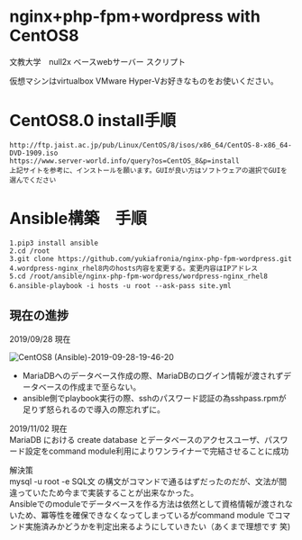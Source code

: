 # nginx+php-fpm+wordpress with CentOS8
文教大学　null2x ベースwebサーバー スクリプト

仮想マシンはvirtualbox VMware Hyper-Vお好きなものをお使いください。  

# CentOS8.0 install手順
`http://ftp.jaist.ac.jp/pub/Linux/CentOS/8/isos/x86_64/CentOS-8-x86_64-DVD-1909.iso`  
`https://www.server-world.info/query?os=CentOS_8&p=install`  
`上記サイトを参考に、インストールを願います。GUIが良い方はソフトウェアの選択でGUIを選んでください`  

# Ansible構築　手順
`1.pip3 install ansible`  
`2.cd /root`  
`3.git clone https://github.com/yukiafronia/nginx-php-fpm-wordpress.git`  
`4.wordpress-nginx_rhel8内のhosts内容を変更する。変更内容はIPアドレス`  
`5.cd /root/ansible/nginx-php-fpm-wordpress/wordpress-nginx_rhel8`  
`6.ansible-playbook -i hosts -u root --ask-pass site.yml`  

## 現在の進捗  

2019/09/28 現在

![CentOS8 (Ansible)-2019-09-28-19-46-20](https://user-images.githubusercontent.com/23439178/65815419-c2480580-e1de-11e9-86de-82f430ab072a.png)  

- MariaDBへのデータベース作成の際、MariaDBのログイン情報が渡されずデータベースの作成まで至らない。  
- ansible側でplaybook実行の際、sshのパスワード認証の為sshpass.rpmが足りず怒られるので導入の際忘れずに。  

2019/11/02 現在  
MariaDB における create database とデータベースのアクセスユーザ、パスワード設定をcommand module利用によりワンライナーで完結させることに成功  

解決策  
mysql -u root -e SQL文 の構文がコマンドで通るはずだったのだが、文法が間違っていたため今まで実装することが出来なかった。  
Ansibleでのmoduleでデータベースを作る方法は依然として資格情報が渡されないため、冪等性を確保できなくなってしまっているがcommand module でコマンド実施済みかどうかを判定出来るようにしていきたい（あくまで理想です 笑)  